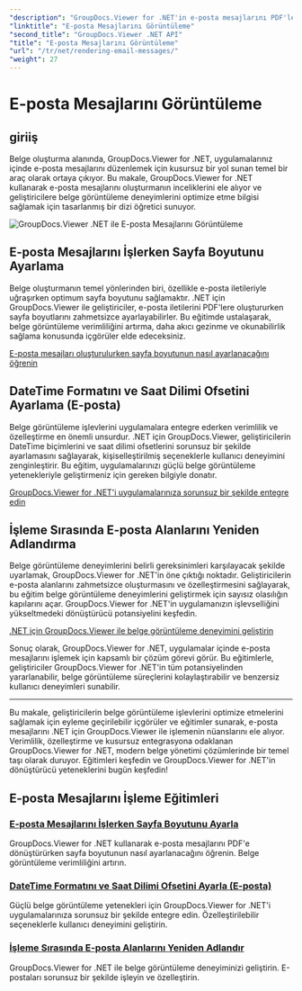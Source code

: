 ```yaml
---
"description": "GroupDocs.Viewer for .NET'in e-posta mesajlarını PDF'lere dönüştürmeyi nasıl kolaylaştırdığını keşfedin. Sayfa boyutunu ayarlamayı, DateTime biçimini ayarlamayı ve alanları verimli bir şekilde yeniden adlandırmayı öğrenin."
"linktitle": "E-posta Mesajlarını Görüntüleme"
"second_title": "GroupDocs.Viewer .NET API"
"title": "E-posta Mesajlarını Görüntüleme"
"url": "/tr/net/rendering-email-messages/"
"weight": 27
---
```


# E-posta Mesajlarını Görüntüleme

## giriiş

Belge oluşturma alanında, GroupDocs.Viewer for .NET, uygulamalarınız içinde e-posta mesajlarını düzenlemek için kusursuz bir yol sunan temel bir araç olarak ortaya çıkıyor. Bu makale, GroupDocs.Viewer for .NET kullanarak e-posta mesajlarını oluşturmanın inceliklerini ele alıyor ve geliştiricilere belge görüntüleme deneyimlerini optimize etme bilgisi sağlamak için tasarlanmış bir dizi öğretici sunuyor.

![GroupDocs.Viewer .NET ile E-posta Mesajlarını Görüntüleme](/viewer/rendering-email-messages/image.png)

## E-posta Mesajlarını İşlerken Sayfa Boyutunu Ayarlama

Belge oluşturmanın temel yönlerinden biri, özellikle e-posta iletileriyle uğraşırken optimum sayfa boyutunu sağlamaktır. .NET için GroupDocs.Viewer ile geliştiriciler, e-posta iletilerini PDF'lere oluştururken sayfa boyutlarını zahmetsizce ayarlayabilirler. Bu eğitimde ustalaşarak, belge görüntüleme verimliliğini artırma, daha akıcı gezinme ve okunabilirlik sağlama konusunda içgörüler elde edeceksiniz.

[E-posta mesajları oluşturulurken sayfa boyutunun nasıl ayarlanacağını öğrenin](./adjust-page-size-email/)

## DateTime Formatını ve Saat Dilimi Ofsetini Ayarlama (E-posta)

Belge görüntüleme işlevlerini uygulamalara entegre ederken verimlilik ve özelleştirme en önemli unsurdur. .NET için GroupDocs.Viewer, geliştiricilerin DateTime biçimlerini ve saat dilimi ofsetlerini sorunsuz bir şekilde ayarlamasını sağlayarak, kişiselleştirilmiş seçeneklerle kullanıcı deneyimini zenginleştirir. Bu eğitim, uygulamalarınızı güçlü belge görüntüleme yetenekleriyle geliştirmeniz için gereken bilgiyle donatır.

[GroupDocs.Viewer for .NET'i uygulamalarınıza sorunsuz bir şekilde entegre edin](./set-date-time-format-offset-email/)

## İşleme Sırasında E-posta Alanlarını Yeniden Adlandırma

Belge görüntüleme deneyimlerini belirli gereksinimleri karşılayacak şekilde uyarlamak, GroupDocs.Viewer for .NET'in öne çıktığı noktadır. Geliştiricilerin e-posta alanlarını zahmetsizce oluşturmasını ve özelleştirmesini sağlayarak, bu eğitim belge görüntüleme deneyimlerini geliştirmek için sayısız olasılığın kapılarını açar. GroupDocs.Viewer for .NET'in uygulamanızın işlevselliğini yükseltmedeki dönüştürücü potansiyelini keşfedin.

[.NET için GroupDocs.Viewer ile belge görüntüleme deneyimini geliştirin](./rename-email-fields/)

Sonuç olarak, GroupDocs.Viewer for .NET, uygulamalar içinde e-posta mesajlarını işlemek için kapsamlı bir çözüm görevi görür. Bu eğitimlerle, geliştiriciler GroupDocs.Viewer for .NET'in tüm potansiyelinden yararlanabilir, belge görüntüleme süreçlerini kolaylaştırabilir ve benzersiz kullanıcı deneyimleri sunabilir.

--- 

Bu makale, geliştiricilerin belge görüntüleme işlevlerini optimize etmelerini sağlamak için eyleme geçirilebilir içgörüler ve eğitimler sunarak, e-posta mesajlarını .NET için GroupDocs.Viewer ile işlemenin nüanslarını ele alıyor. Verimlilik, özelleştirme ve kusursuz entegrasyona odaklanan GroupDocs.Viewer for .NET, modern belge yönetimi çözümlerinde bir temel taşı olarak duruyor. Eğitimleri keşfedin ve GroupDocs.Viewer for .NET'in dönüştürücü yeteneklerini bugün keşfedin!
## E-posta Mesajlarını İşleme Eğitimleri
### [E-posta Mesajlarını İşlerken Sayfa Boyutunu Ayarla](./adjust-page-size-email/)
GroupDocs.Viewer for .NET kullanarak e-posta mesajlarını PDF'e dönüştürürken sayfa boyutunun nasıl ayarlanacağını öğrenin. Belge görüntüleme verimliliğini artırın.
### [DateTime Formatını ve Saat Dilimi Ofsetini Ayarla (E-posta)](./set-date-time-format-offset-email/)
Güçlü belge görüntüleme yetenekleri için GroupDocs.Viewer for .NET'i uygulamalarınıza sorunsuz bir şekilde entegre edin. Özelleştirilebilir seçeneklerle kullanıcı deneyimini geliştirin.
### [İşleme Sırasında E-posta Alanlarını Yeniden Adlandır](./rename-email-fields/)
GroupDocs.Viewer for .NET ile belge görüntüleme deneyiminizi geliştirin. E-postaları sorunsuz bir şekilde işleyin ve özelleştirin.